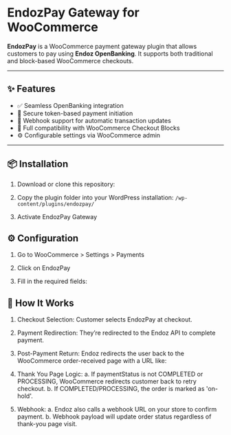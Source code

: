 # EndozPay Gateway for WooCommerce

**EndozPay** is a WooCommerce payment gateway plugin that allows customers to pay using **Endoz OpenBanking**. It supports both traditional and block-based WooCommerce checkouts.

---

## ✨ Features

- ✅ Seamless OpenBanking integration
- 🔐 Secure token-based payment initiation
- 🔁 Webhook support for automatic transaction updates
- 🧱 Full compatibility with WooCommerce Checkout Blocks
- ⚙️ Configurable settings via WooCommerce admin

---

## 📦 Installation

1. Download or clone this repository:

2. Copy the plugin folder into your WordPress installation:
  ``` /wp-content/plugins/endozpay/ ```

3. Activate EndozPay Gateway

## ⚙️ Configuration
1. Go to WooCommerce > Settings > Payments

2. Click on EndozPay

3. Fill in the required fields:


## 🧠 How It Works
1. Checkout Selection: Customer selects EndozPay at checkout.

2. Payment Redirection: They’re redirected to the Endoz API to complete payment.

3. Post-Payment Return: Endoz redirects the user back to the WooCommerce order-received page with a URL like:

4. Thank You Page Logic:
  a. If paymentStatus is not COMPLETED or PROCESSING, WooCommerce redirects customer back to retry checkout.
  b. If COMPLETED/PROCESSING, the order is marked as 'on-hold'.

5. Webhook:
  a. Endoz also calls a webhook URL on your store to confirm payment.
  b. Webhook payload will update order status regardless of thank-you page visit.
